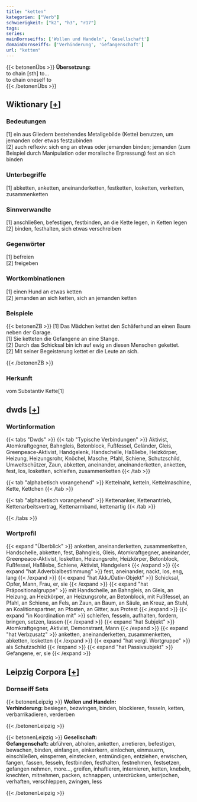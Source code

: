 ```yaml
---
title: "ketten"
kategorien: ["Verb"]
schwierigkeit: ["k2", "h3", "r17"]
tags:
series:
mainDornseiffs: ['Wollen und Handeln', 'Gesellschaft']
domainDornseiffs: ['Verhinderung', 'Gefangenschaft']
url: "ketten"
---
```


{{< betonenÜbs >}}
**Übersetzung:**  
to chain [sth] to...  
to chain  oneself to  
{{< /betonenÜbs >}}

## Wiktionary [[+](https://de.wiktionary.org/wiki/ketten)]

### Bedeutungen
[1] ein aus Gliedern bestehendes Metallgebilde (Kette) benutzen, um jemanden oder etwas festzubinden  
[2] auch reflexiv: sich eng an etwas oder jemanden binden; jemanden (zum Beispiel durch Manipulation oder moralische Erpressung) fest an sich binden  

### Unterbegriffe
[1] abketten, anketten, aneinanderketten, festketten, losketten, verketten, zusammenketten  

### Sinnverwandte
[1] anschließen, befestigen, festbinden, an die Kette legen, in Ketten legen  
[2] binden, festhalten, sich etwas verschreiben  

### Gegenwörter
[1] befreien  
[2] freigeben  

### Wortkombinationen
[1] einen Hund an etwas ketten  
[2] jemanden an sich ketten, sich an jemanden ketten  

### Beispiele
{{< betonenZB >}}
[1] Das Mädchen kettet den Schäferhund an einen Baum neben der Garage.  
[1] Sie ketteten die Gefangene an eine Stange.  
[2] Durch das Schicksal bin ich auf ewig an diesen Menschen gekettet.  
[2] Mit seiner Begeisterung kettet er die Leute an sich.  

{{< /betonenZB >}}
### Herkunft
vom Substantiv Kette[1]  



## dwds [[+](https://www.dwds.de/wb/ketten)]

### Wortinformation
{{< tabs "Dwds" >}}
{{< tab "Typische Verbindungen" >}}
Aktivist, Atomkraftgegner, Bahngleis, Betonblock, Fußfessel, Geländer, Gleis, Greenpeace-Aktivist, Handgelenk, Handschelle, Haßliebe, Heizkörper, Heizung, Heizungsrohr, Knöchel, Masche, Pfahl, Schiene, Schutzschild, Umweltschützer, Zaun, abketten, aneinander, aneinanderketten, anketten, fest, los, losketten, schleifen, zusammenketten
{{< /tab >}}

{{< tab "alphabetisch vorangehend" >}}
Kettelnaht, ketteln, Kettelmaschine, Kette, Kettchen
{{< /tab >}}

{{< tab "alphabetisch vorangehend" >}}
Kettenanker, Kettenantrieb, Kettenarbeitsvertrag, Kettenarmband, kettenartig
{{< /tab >}}

{{< /tabs >}}

### Wortprofil
{{< expand "Überblick" >}} anketten, aneinanderketten, zusammenketten, Handschelle, abketten, fest, Bahngleis, Gleis, Atomkraftgegner, aneinander, Greenpeace-Aktivist, losketten, Heizungsrohr, Heizkörper, Betonblock, Fußfessel, Haßliebe, Schiene, Aktivist, Handgelenk {{< /expand >}}
{{< expand "hat Adverbialbestimmung" >}} fest, aneinander, nackt, los, eng, lang {{< /expand >}}
{{< expand "hat Akk./Dativ-Objekt" >}} Schicksal, Opfer, Mann, Frau, er, sie {{< /expand >}}
{{< expand "hat Präpositionalgruppe" >}} mit Handschelle, an Bahngleis, an Gleis, an Heizung, an Heizkörper, an Heizungsrohr, an Betonblock, mit Fußfessel, an Pfahl, an Schiene, an Fels, an Zaun, an Baum, an Säule, an Kreuz, an Stuhl, an Koalitionspartner, an Pfosten, an Gitter, aus Protest {{< /expand >}}
{{< expand "in Koordination mit" >}} schleifen, fesseln, aufhalten, fordern, bringen, setzen, lassen {{< /expand >}}
{{< expand "hat Subjekt" >}} Atomkraftgegner, Aktivist, Demonstrant, Mann {{< /expand >}}
{{< expand "hat Verbzusatz" >}} anketten, aneinanderketten, zusammenketten, abketten, losketten {{< /expand >}}
{{< expand "hat vergl. Wortgruppe" >}} als Schutzschild {{< /expand >}}
{{< expand "hat Passivsubjekt" >}} Gefangene, er, sie {{< /expand >}}

## Leipzig Corpora [[+](https://corpora.uni-leipzig.de/en/res?word=ketten&corpusId=deu_newscrawl-public_2018)]

### Dornseiff Sets
{{< betonenLeipzig >}}
**Wollen und Handeln:**  
**Verhinderung:** besiegen, bezwingen, binden, blockieren, fesseln, ketten, verbarrikadieren, verderben  

{{< /betonenLeipzig >}}


{{< betonenLeipzig >}}
**Gesellschaft:**  
**Gefangenschaft:** abführen, abholen, anketten, arretieren, befestigen, bewachen, binden, einfangen, einkerkern, einlochen, einmauern, einschließen, einsperren, einstecken, entmündigen, entziehen, erwischen, fangen, fassen, fesseln, festbinden, festhalten, festnehmen, festsetzen, gefangen nehmen, more..., greifen, inhaftieren, internieren, ketten, knebeln, knechten, mitnehmen, packen, schnappen, unterdrücken, unterjochen, verhaften, verschleppen, zwingen, less  

{{< /betonenLeipzig >}}
